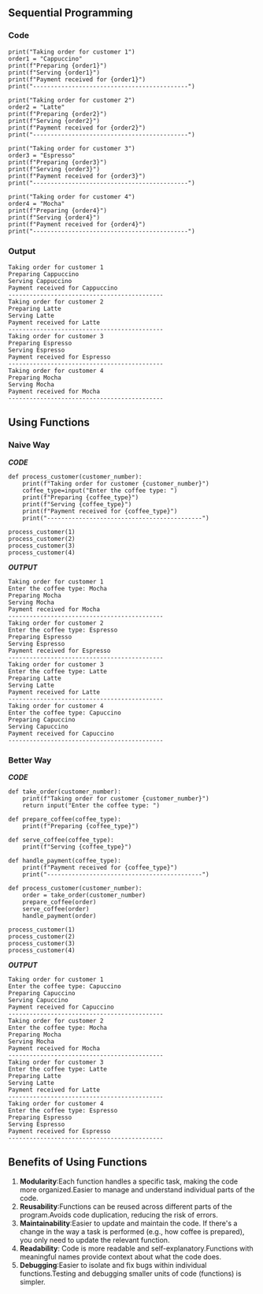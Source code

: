 ## Sequential Programming

### Code
```
print("Taking order for customer 1")
order1 = "Cappuccino"
print(f"Preparing {order1}")
print(f"Serving {order1}")
print(f"Payment received for {order1}")
print("--------------------------------------------")

print("Taking order for customer 2")
order2 = "Latte"
print(f"Preparing {order2}")
print(f"Serving {order2}")
print(f"Payment received for {order2}")
print("--------------------------------------------")

print("Taking order for customer 3")
order3 = "Espresso"
print(f"Preparing {order3}")
print(f"Serving {order3}")
print(f"Payment received for {order3}")
print("--------------------------------------------")

print("Taking order for customer 4")
order4 = "Mocha"
print(f"Preparing {order4}")
print(f"Serving {order4}")
print(f"Payment received for {order4}")
print("--------------------------------------------")
```

### Output
```
Taking order for customer 1
Preparing Cappuccino
Serving Cappuccino
Payment received for Cappuccino
--------------------------------------------
Taking order for customer 2
Preparing Latte
Serving Latte
Payment received for Latte
--------------------------------------------
Taking order for customer 3
Preparing Espresso
Serving Espresso
Payment received for Espresso
--------------------------------------------
Taking order for customer 4
Preparing Mocha
Serving Mocha
Payment received for Mocha
--------------------------------------------
```

## Using Functions

### Naive Way

***CODE***
```
def process_customer(customer_number):
    print(f"Taking order for customer {customer_number}")
    coffee_type=input("Enter the coffee type: ")
    print(f"Preparing {coffee_type}")
    print(f"Serving {coffee_type}")
    print(f"Payment received for {coffee_type}")
    print("--------------------------------------------")

process_customer(1)
process_customer(2)
process_customer(3)
process_customer(4)
```
***OUTPUT***
```
Taking order for customer 1
Enter the coffee type: Mocha
Preparing Mocha
Serving Mocha
Payment received for Mocha
--------------------------------------------
Taking order for customer 2
Enter the coffee type: Espresso
Preparing Espresso
Serving Espresso
Payment received for Espresso
--------------------------------------------
Taking order for customer 3
Enter the coffee type: Latte
Preparing Latte
Serving Latte
Payment received for Latte
--------------------------------------------
Taking order for customer 4
Enter the coffee type: Capuccino
Preparing Capuccino
Serving Capuccino
Payment received for Capuccino
--------------------------------------------
```
### Better Way

***CODE***
```
def take_order(customer_number):
    print(f"Taking order for customer {customer_number}")
    return input("Enter the coffee type: ")

def prepare_coffee(coffee_type):
    print(f"Preparing {coffee_type}")

def serve_coffee(coffee_type):
    print(f"Serving {coffee_type}")

def handle_payment(coffee_type):
    print(f"Payment received for {coffee_type}")
    print("--------------------------------------------")

def process_customer(customer_number):
    order = take_order(customer_number)
    prepare_coffee(order)
    serve_coffee(order)
    handle_payment(order)

process_customer(1)
process_customer(2)
process_customer(3)
process_customer(4)
```

***OUTPUT***
```
Taking order for customer 1
Enter the coffee type: Capuccino
Preparing Capuccino
Serving Capuccino
Payment received for Capuccino
--------------------------------------------
Taking order for customer 2
Enter the coffee type: Mocha
Preparing Mocha
Serving Mocha
Payment received for Mocha
--------------------------------------------
Taking order for customer 3
Enter the coffee type: Latte
Preparing Latte
Serving Latte
Payment received for Latte
--------------------------------------------
Taking order for customer 4
Enter the coffee type: Espresso
Preparing Espresso
Serving Espresso
Payment received for Espresso
--------------------------------------------
```

## Benefits of Using Functions
1. **Modularity**:Each function handles a specific task, making the code more organized.Easier to manage and understand individual parts of the code.
2. **Reusability**:Functions can be reused across different parts of the program.Avoids code duplication, reducing the risk of errors.
3. **Maintainability**:Easier to update and maintain the code. If there's a change in the way a task is performed (e.g., how coffee is prepared), you only need to update the relevant function.
4. **Readability**: Code is more readable and self-explanatory.Functions with meaningful names provide context about what the code does.
5. **Debugging**:Easier to isolate and fix bugs within individual functions.Testing and debugging smaller units of code (functions) is simpler.